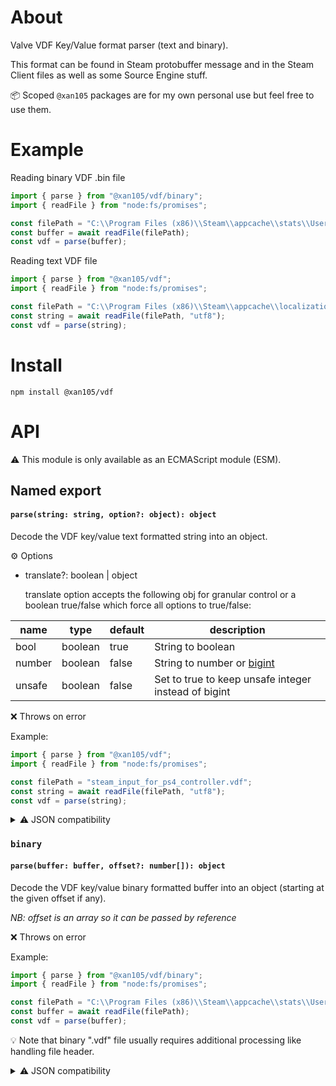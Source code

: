 About
=====

Valve VDF Key/Value format parser (text and binary).

This format can be found in Steam protobuffer message and in the Steam Client files as well as some Source Engine stuff.

📦 Scoped `@xan105` packages are for my own personal use but feel free to use them.

Example
=======

Reading binary VDF .bin file

```js
import { parse } from "@xan105/vdf/binary";
import { readFile } from "node:fs/promises";

const filePath = "C:\\Program Files (x86)\\Steam\\appcache\\stats\\UserGameStatsSchema_218620.bin";
const buffer = await readFile(filePath);
const vdf = parse(buffer);
```

Reading text VDF file

```js
import { parse } from "@xan105/vdf";
import { readFile } from "node:fs/promises";

const filePath = "C:\\Program Files (x86)\\Steam\\appcache\\localization.vdf";
const string = await readFile(filePath, "utf8");
const vdf = parse(string);
```

Install
=======

```
npm install @xan105/vdf
```

API
===

⚠️ This module is only available as an ECMAScript module (ESM).

## Named export

#### `parse(string: string, option?: object): object`

Decode the VDF key/value text formatted string into an object.

⚙️ Options

- translate?: boolean | object 

  translate option accepts the following obj for granular control or a boolean true/false which force all options to true/false:
  
|name|type|default|description|
|----|----|-------|-----------|
|bool|boolean|true|String to boolean|
|number|boolean|false|String to number or [bigint](https://developer.mozilla.org/en-US/docs/Web/JavaScript/Reference/Global_Objects/BigInt)|
|unsafe|boolean|false|Set to true to keep unsafe integer instead of bigint|

❌ Throws on error

Example:

```js
import { parse } from "@xan105/vdf";
import { readFile } from "node:fs/promises";

const filePath = "steam_input_for_ps4_controller.vdf";
const string = await readFile(filePath, "utf8");
const vdf = parse(string);
```

<details>
<summary>⚠️ JSON compatibility</summary>

Some integers will be represented as **BigInt** due to their size if the related translate option is used.<br/>
**BigInt is not a valid value in the JSON spec**.<br/>
As such when stringify-ing the returned object you'll need to handle the JSON stringify replacer function to prevent it to fail.

A common workaround is to represent it as a string:

```js
JSON.stringify(data, function(key, value) {
  if(typeof value === "bigint")
    return value.toString();
  else
    return value;
});
```

</details>

### `binary`

#### `parse(buffer: buffer, offset?: number[]): object`

Decode the VDF key/value binary formatted buffer into an object (starting at the given offset if any).

_NB: offset is an array so it can be passed by reference_

❌ Throws on error

Example:

```js
import { parse } from "@xan105/vdf/binary";
import { readFile } from "node:fs/promises";

const filePath = "C:\\Program Files (x86)\\Steam\\appcache\\stats\\UserGameStatsSchema_218620.bin";
const buffer = await readFile(filePath);
const vdf = parse(buffer);
```

💡 Note that binary ".vdf" file usually requires additional processing like handling file header.

<details>
<summary>⚠️ JSON compatibility</summary>

Some numbers will be represented as **BigInt** due to their size ((u)int64).<br/>
**BigInt is not a valid value in the JSON spec**.<br/>
As such when stringify-ing the returned object you'll need to handle the JSON stringify replacer function to prevent it to fail.

A common workaround is to represent it as a string:

```js
JSON.stringify(data, function(key, value) {
  if(typeof value === "bigint")
    return value.toString();
  else
    return value;
});
```

</details>